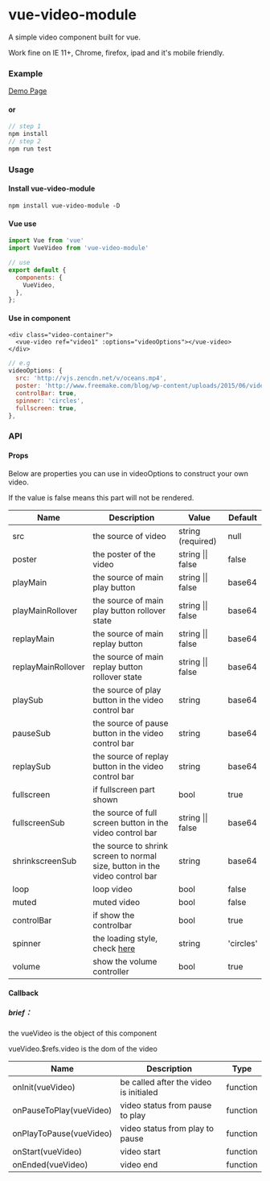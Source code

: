 

# vue-video-module

A simple video component built for vue.

Work fine on IE 11+, Chrome, firefox, ipad and it's mobile friendly.

### Example

[Demo Page](https://iapyang.github.io/vue-video-module/)

#### or 

```javascript
// step 1
npm install
// step 2
npm run test
```

### Usage

#### Install vue-video-module

`npm install vue-video-module -D`

#### Vue use

```javascript
import Vue from 'vue'
import VueVideo from 'vue-video-module'

// use
export default {
  components: {
    VueVideo,
  },
};
```

#### Use in component

```vue
<div class="video-container">
  <vue-video ref="video1" :options="videoOptions"></vue-video>
</div>
```

```javascript
// e.g
videoOptions: {
  src: 'http://vjs.zencdn.net/v/oceans.mp4',
  poster: 'http://www.freemake.com/blog/wp-content/uploads/2015/06/videojs-logo.jpg',
  controlBar: true,
  spinner: 'circles',
  fullscreen: true,
},
```

### API

#### Props

Below are properties you can use in videoOptions to construct your own video.

If the value is false means this part will not be rendered.

| Name               | Description                              | Value             | Default   |
| ------------------ | ---------------------------------------- | ----------------- | --------- |
| src                | the source of video                      | string (required) | null      |
| poster             | the poster of the video                  | string \|\| false | false     |
| playMain           | the source of main play button           | string \|\| false | base64    |
| playMainRollover   | the source of main play button rollover state | string \|\| false | base64    |
| replayMain         | the source of main replay button         | string \|\| false | base64    |
| replayMainRollover | the source of main replay button rollover state | string \|\| false | base64    |
| playSub            | the source of play button in the video control bar | string            | base64    |
| pauseSub           | the source of pause button in the video control bar | string            | base64    |
| replaySub          | the source of replay button in the video control bar | string            | base64    |
| fullscreen         | if fullscreen part shown                 | bool              | true      |
| fullscreenSub      | the source of full screen button in the video control bar | string \|\| false | base64    |
| shrinkscreenSub    | the source to shrink screen to normal size, button in the video control bar | string            | base64    |
| loop               | loop video                               | bool              | false     |
| muted              | muted video                              | bool              | false     |
| controlBar         | if show the controlbar                   | bool              | true      |
| spinner            | the loading style, check [here](https://github.com/iapYang/vue-simple-loading) | string            | 'circles' |
| volume             | show the volume controller               | bool              | true      |
#### Callback

##### brief：

the vueVideo is the object of this component

vueVideo.$refs.video is the dom of the video

| Name                    | Description                            | Type     |
| ----------------------- | -------------------------------------- | -------- |
| onInit(vueVideo)        | be called after the video is initialed | function |
| onPauseToPlay(vueVideo) | video status from pause to play        | function |
| onPlayToPause(vueVideo) | video status from play to pause        | function |
| onStart(vueVideo)       | video start                            | function |
| onEnded(vueVideo)       | video end                              | function |
